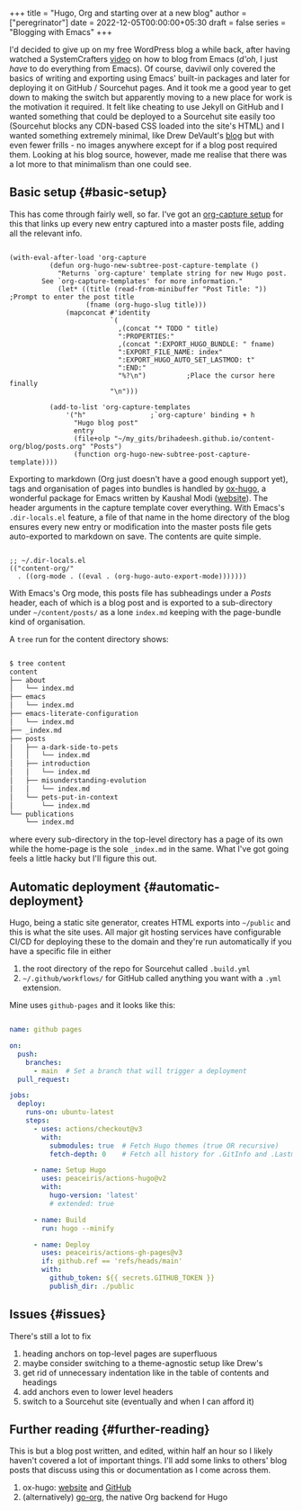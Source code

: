 +++
title = "Hugo, Org and starting over at a new blog"
author = ["peregrinator"]
date = 2022-12-05T00:00:00+05:30
draft = false
series = "Blogging with Emacs"
+++

I'd decided to give up on my free WordPress blog a while back, after
having watched a SystemCrafters [video](https://youtu.be/AfkrzFodoNw) on how to blog from Emacs (_d'oh_,
I just _have_ to do everything from Emacs). Of course, daviwil only
covered the basics of writing and exporting using Emacs' built-in
packages and later for deploying it on GitHub / Sourcehut pages. And
it took me a good year to get down to making the switch but apparently
moving to a new place for work is the motivation it required. It felt
like cheating to use Jekyll on GitHub and I wanted something that
could be deployed to a Sourcehut site easily too (Sourcehut blocks any
CDN-based CSS loaded into the site's HTML) and I wanted something
extremely minimal, like Drew DeVault's [blog](https://drewdevault.com/) but with even fewer
frills - no images anywhere except for if a blog post required
them. Looking at his blog source, however, made me realise that there
was a lot more to that minimalism than one could see.


## Basic setup {#basic-setup}

This has come through fairly well, so far. I've got an [org-capture
setup](/emacs/emacs-literate-configuration/#ox-hugo-since-the-go-org-keep-wrecking-up-links) for this that links up every new entry captured into a master
posts file, adding all the relevant info.

```emacs-lisp

(with-eval-after-load 'org-capture
          (defun org-hugo-new-subtree-post-capture-template ()
            "Returns `org-capture' template string for new Hugo post.
        See `org-capture-templates' for more information."
            (let* ((title (read-from-minibuffer "Post Title: ")) ;Prompt to enter the post title
                   (fname (org-hugo-slug title)))
              (mapconcat #'identity
                         `(
                           ,(concat "* TODO " title)
                           ":PROPERTIES:"
                           ,(concat ":EXPORT_HUGO_BUNDLE: " fname)
                           ":EXPORT_FILE_NAME: index"
                           ":EXPORT_HUGO_AUTO_SET_LASTMOD: t"
                           ":END:"
                           "%?\n")          ;Place the cursor here finally
                         "\n")))

          (add-to-list 'org-capture-templates
              '("h"                ;`org-capture' binding + h
                "Hugo blog post"
                entry
                (file+olp "~/my_gits/brihadeesh.github.io/content-org/blog/posts.org" "Posts")
                (function org-hugo-new-subtree-post-capture-template))))
```

Exporting to markdown (Org just doesn't have a good enough support
yet), tags and organisation of pages into bundles is handled by
[ox-hugo](https://ox-hugo.scripter.co), a wonderful package for Emacs written by Kaushal Modi
([website](https:scripter.co)). The header arguments in the capture template cover
everything. With Emacs's `.dir-locals.el` feature, a file of that name
in the home directory of the blog ensures every new entry or
modification into the master posts file gets auto-exported to markdown
on save. The contents are quite simple.

```emacs-lisp

;; ~/.dir-locals.el
(("content-org/"
  . ((org-mode . ((eval . (org-hugo-auto-export-mode)))))))
```

With Emacs's Org mode, this posts file has subheadings under a
_Posts_ header, each of which is a blog post and is exported to a
sub-directory under `~/content/posts/` as a lone `index.md` keeping with
the page-bundle kind of organisation.

A `tree` run for the content directory shows:

```sh

$ tree content
content
├── about
│   └── index.md
├── emacs
│   └── index.md
├── emacs-literate-configuration
│   └── index.md
├── _index.md
├── posts
│   ├── a-dark-side-to-pets
│   │   └── index.md
│   ├── introduction
│   │   └── index.md
│   ├── misunderstanding-evolution
│   │   └── index.md
│   └── pets-put-in-context
│       └── index.md
└── publications
    └── index.md
```

where every sub-directory in the top-level directory has a page of its
own while the home-page is the sole `_index.md` in the same. What I've
got going feels a little hacky but I'll figure this out.


## Automatic deployment {#automatic-deployment}

Hugo, being a static site generator, creates HTML exports into
`~/public` and this is what the site uses. All major git hosting
services have configurable CI/CD for deploying these to the domain and
they're run automatically if you have a specific file in either

1.  the root directory of the repo for Sourcehut called `.build.yml`
2.  `~/.github/workflows/` for GitHub called anything you want with a
    `.yml` extension.

Mine uses `github-pages` and it looks like this:

```yaml

name: github pages

on:
  push:
    branches:
      - main  # Set a branch that will trigger a deployment
  pull_request:

jobs:
  deploy:
    runs-on: ubuntu-latest
    steps:
      - uses: actions/checkout@v3
        with:
          submodules: true  # Fetch Hugo themes (true OR recursive)
          fetch-depth: 0    # Fetch all history for .GitInfo and .Lastmod

      - name: Setup Hugo
        uses: peaceiris/actions-hugo@v2
        with:
          hugo-version: 'latest'
          # extended: true

      - name: Build
        run: hugo --minify

      - name: Deploy
        uses: peaceiris/actions-gh-pages@v3
        if: github.ref == 'refs/heads/main'
        with:
          github_token: ${{ secrets.GITHUB_TOKEN }}
          publish_dir: ./public
```


## Issues {#issues}

There's still a lot to fix

1.  heading anchors on top-level pages are superfluous
2.  maybe consider switching to a theme-agnostic setup like Drew's
3.  get rid of unnecessary indentation like in the table of contents and headings
4.  add anchors even to lower level headers
5.  switch to a Sourcehut site (eventually and when I can afford it)


## Further reading {#further-reading}

This is but a blog post written, and edited, within half an hour so I
likely haven't covered a lot of important things. I'll add some links
to others' blog posts that discuss using this or documentation as I
come across them.

1.  ox-hugo: [website](https://ox-hugo.scripter.co) and [GitHub](https://github.com/kaushalmodi/ox-hugo)
2.  (alternatively) [go-org](https://github.com/niklasfasching/go-org), the native Org backend for Hugo
